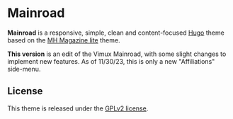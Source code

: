 # Mainroad

**Mainroad** is a responsive, simple, clean and content-focused [Hugo](https://gohugo.io/) theme based on the
[MH Magazine lite](https://wordpress.org/themes/mh-magazine-lite/) theme.

**This version** is an edit of the Vimux Mainroad, with some slight changes to implement new features. As of 11/30/23, this is only a new "Affiliations" side-menu.



## License

This theme is released under the [GPLv2 license](https://github.com/Vimux/mainroad/blob/master/LICENSE.md).
